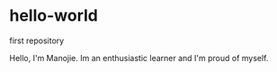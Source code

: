 # hello-world
first repository

Hello, I'm Manojie. Im an enthusiastic learner and I'm proud of myself. 
